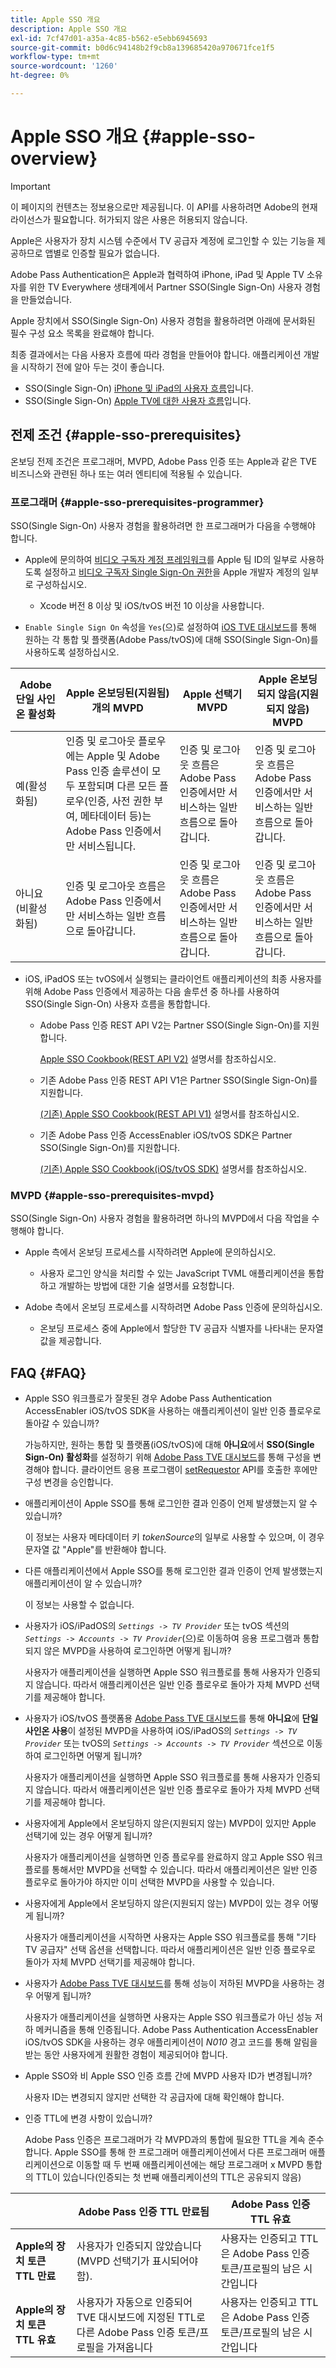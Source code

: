 ```yaml
---
title: Apple SSO 개요
description: Apple SSO 개요
exl-id: 7cf47d01-a35a-4c85-b562-e5ebb6945693
source-git-commit: b0d6c94148b2f9cb8a139685420a970671fce1f5
workflow-type: tm+mt
source-wordcount: '1260'
ht-degree: 0%

---
```


# Apple SSO 개요 {#apple-sso-overview}

>[!IMPORTANT]
>
>이 페이지의 컨텐츠는 정보용으로만 제공됩니다. 이 API를 사용하려면 Adobe의 현재 라이선스가 필요합니다. 허가되지 않은 사용은 허용되지 않습니다.

Apple은 사용자가 장치 시스템 수준에서 TV 공급자 계정에 로그인할 수 있는 기능을 제공하므로 앱별로 인증할 필요가 없습니다.

Adobe Pass Authentication은 Apple과 협력하여 iPhone, iPad 및 Apple TV 소유자를 위한 TV Everywhere 생태계에서 Partner SSO(Single Sign-On) 사용자 경험을 만들었습니다.

Apple 장치에서 SSO(Single Sign-On) 사용자 경험을 활용하려면 아래에 문서화된 필수 구성 요소 목록을 완료해야 합니다.

최종 결과에서는 다음 사용자 흐름에 따라 경험을 만들어야 합니다. 애플리케이션 개발을 시작하기 전에 알아 두는 것이 좋습니다.

* SSO(Single Sign-On) [iPhone 및 iPad의 사용자 흐름](https://tve.zendesk.com/hc/article_attachments/205624966/User_flows_AppleSSO_iOS_v2.pdf)입니다.
* SSO(Single Sign-On) [Apple TV에 대한 사용자 흐름](https://tve.zendesk.com/hc/article_attachments/206669126/User_flows_tvOS.pdf)입니다.

## 전제 조건 {#apple-sso-prerequisites}

온보딩 전제 조건은 프로그래머, MVPD, Adobe Pass 인증 또는 Apple과 같은 TVE 비즈니스와 관련된 하나 또는 여러 엔티티에 적용될 수 있습니다.

### 프로그래머 {#apple-sso-prerequisites-programmer}

SSO(Single Sign-On) 사용자 경험을 활용하려면 한 프로그래머가 다음을 수행해야 합니다.

* Apple에 문의하여 [비디오 구독자 계정 프레임워크](https://developer.apple.com/documentation/videosubscriberaccount)를 Apple 팀 ID의 일부로 사용하도록 설정하고 [비디오 구독자 Single Sign-On 권한](https://developer.apple.com/documentation/bundleresources/entitlements/com_apple_developer_video-subscriber-single-sign-on)을 Apple 개발자 계정의 일부로 구성하십시오.

   * Xcode 버전 8 이상 및 iOS/tvOS 버전 10 이상을 사용합니다.

* `Enable Single Sign On` 속성을 `Yes`(으)로 설정하여 [iOS TVE 대시보드](https://experience.adobe.com/#/pass/authentication)를 통해 원하는 각 통합 및 플랫폼(Adobe Pass/tvOS)에 대해 SSO(Single Sign-On)를 사용하도록 설정하십시오.

| Adobe 단일 사인온 활성화 | Apple **온보딩된(지원됨)**&#x200B;개의 MVPD | Apple **선택기** MVPD | Apple **온보딩되지 않음(지원되지 않음)** MVPD |
|-----------------------------|------------------------------------------------------------------------------------------------------------------------------------------------------------------------------------------------------------------------------------|----------------------------------------------------------------------------------------------------------------------|----------------------------------------------------------------------------------------------------------------------|
| 예(활성화됨) | 인증 및 로그아웃 플로우에는 Apple 및 Adobe Pass 인증 솔루션이 모두 포함되며 다른 모든 플로우(인증, 사전 권한 부여, 메타데이터 등)는 Adobe Pass 인증에서만 서비스됩니다. | 인증 및 로그아웃 흐름은 Adobe Pass 인증에서만 서비스하는 일반 흐름으로 돌아갑니다. | 인증 및 로그아웃 흐름은 Adobe Pass 인증에서만 서비스하는 일반 흐름으로 돌아갑니다. |
| 아니요(비활성화됨) | 인증 및 로그아웃 흐름은 Adobe Pass 인증에서만 서비스하는 일반 흐름으로 돌아갑니다. | 인증 및 로그아웃 흐름은 Adobe Pass 인증에서만 서비스하는 일반 흐름으로 돌아갑니다. | 인증 및 로그아웃 흐름은 Adobe Pass 인증에서만 서비스하는 일반 흐름으로 돌아갑니다. |

* iOS, iPadOS 또는 tvOS에서 실행되는 클라이언트 애플리케이션의 최종 사용자를 위해 Adobe Pass 인증에서 제공하는 다음 솔루션 중 하나를 사용하여 SSO(Single Sign-On) 사용자 흐름을 통합합니다.

   * Adobe Pass 인증 REST API V2는 Partner SSO(Single Sign-On)를 지원합니다.

     [Apple SSO Cookbook(REST API V2)](apple-sso-cookbook-rest-api-v2.md) 설명서를 참조하십시오.

   * 기존 Adobe Pass 인증 REST API V1은 Partner SSO(Single Sign-On)를 지원합니다.

     [(기존) Apple SSO Cookbook(REST API V1)](../../../../legacy/sso-access/apple-sso-cookbook-rest-api-v1.md) 설명서를 참조하십시오.

   * 기존 Adobe Pass 인증 AccessEnabler iOS/tvOS SDK은 Partner SSO(Single Sign-On)를 지원합니다.

     [(기존) Apple SSO Cookbook(iOS/tvOS SDK)](../../../../legacy/sso-access/apple-sso-cookbook-iostvos-sdk.md) 설명서를 참조하십시오.

### MVPD {#apple-sso-prerequisites-mvpd}

SSO(Single Sign-On) 사용자 경험을 활용하려면 하나의 MVPD에서 다음 작업을 수행해야 합니다.

* Apple 측에서 온보딩 프로세스를 시작하려면 Apple에 문의하십시오.

   * 사용자 로그인 양식을 처리할 수 있는 JavaScript TVML 애플리케이션을 통합하고 개발하는 방법에 대한 기술 설명서를 요청합니다.

* Adobe 측에서 온보딩 프로세스를 시작하려면 Adobe Pass 인증에 문의하십시오.

   * 온보딩 프로세스 중에 Apple에서 할당한 TV 공급자 식별자를 나타내는 문자열 값을 제공합니다.

## FAQ {#FAQ}

* Apple SSO 워크플로가 잘못된 경우 Adobe Pass Authentication AccessEnabler iOS/tvOS SDK을 사용하는 애플리케이션이 일반 인증 플로우로 돌아갈 수 있습니까?

  가능하지만, 원하는 통합 및 플랫폼(iOS/tvOS)에 대해 **아니요**&#x200B;에서 **SSO(Single Sign-On) 활성화**&#x200B;를 설정하기 위해 [Adobe Pass TVE 대시보드](https://experience.adobe.com/#/pass/authentication)를 통해 구성을 변경해야 합니다. 클라이언트 응용 프로그램이 [setRequestor](/help/authentication/integration-guide-programmers/legacy/sdks/ios-tvos-sdk/iostvos-sdk-api-reference.md#setReqV3) API를 호출한 후에만 구성 변경을 승인합니다.


* 애플리케이션이 Apple SSO를 통해 로그인한 결과 인증이 언제 발생했는지 알 수 있습니까?

  이 정보는 사용자 메타데이터 키 *tokenSource*&#x200B;의 일부로 사용할 수 있으며, 이 경우 문자열 값 &quot;Apple&quot;를 반환해야 합니다.


* 다른 애플리케이션에서 Apple SSO를 통해 로그인한 결과 인증이 언제 발생했는지 애플리케이션이 알 수 있습니까?

  이 정보는 사용할 수 없습니다.


* 사용자가 iOS/iPadOS의 *`Settings -> TV Provider`* 또는 tvOS 섹션의 *`Settings -> Accounts -> TV Provider`*(으)로 이동하여 응용 프로그램과 통합되지 않은 MVPD을 사용하여 로그인하면 어떻게 됩니까?

  사용자가 애플리케이션을 실행하면 Apple SSO 워크플로를 통해 사용자가 인증되지 않습니다. 따라서 애플리케이션은 일반 인증 플로우로 돌아가 자체 MVPD 선택기를 제공해야 합니다.


* 사용자가 iOS/tvOS 플랫폼용 [Adobe Pass TVE 대시보드](https://experience.adobe.com/#/pass/authentication)를 통해 **아니요**&#x200B;에 **단일 사인온 사용**&#x200B;이 설정된 MVPD을 사용하여 iOS/iPadOS의 *`Settings -> TV Provider`* 또는 tvOS의 *`Settings -> Accounts -> TV Provider`* 섹션으로 이동하여 로그인하면 어떻게 됩니까?

  사용자가 애플리케이션을 실행하면 Apple SSO 워크플로를 통해 사용자가 인증되지 않습니다. 따라서 애플리케이션은 일반 인증 플로우로 돌아가 자체 MVPD 선택기를 제공해야 합니다.


* 사용자에게 Apple에서 온보딩하지 않은(지원되지 않는) MVPD이 있지만 Apple 선택기에 있는 경우 어떻게 됩니까?

  사용자가 애플리케이션을 실행하면 인증 플로우를 완료하지 않고 Apple SSO 워크플로를 통해서만 MVPD을 선택할 수 있습니다. 따라서 애플리케이션은 일반 인증 플로우로 돌아가야 하지만 이미 선택한 MVPD을 사용할 수 있습니다.


* 사용자에게 Apple에서 온보딩하지 않은(지원되지 않는) MVPD이 있는 경우 어떻게 됩니까?

  사용자가 애플리케이션을 시작하면 사용자는 Apple SSO 워크플로를 통해 &quot;기타 TV 공급자&quot; 선택 옵션을 선택합니다. 따라서 애플리케이션은 일반 인증 플로우로 돌아가 자체 MVPD 선택기를 제공해야 합니다.


* 사용자가 [Adobe Pass TVE 대시보드](https://experience.adobe.com/#/pass/authentication)를 통해 성능이 저하된 MVPD을 사용하는 경우 어떻게 됩니까?

  사용자가 애플리케이션을 실행하면 사용자는 Apple SSO 워크플로가 아닌 성능 저하 메커니즘을 통해 인증됩니다. Adobe Pass Authentication AccessEnabler iOS/tvOS SDK을 사용하는 경우 애플리케이션이 *N010* 경고 코드를 통해 알림을 받는 동안 사용자에게 원활한 경험이 제공되어야 합니다.


* Apple SSO와 비 Apple SSO 인증 흐름 간에 MVPD 사용자 ID가 변경됩니까?

  사용자 ID는 변경되지 않지만 선택한 각 공급자에 대해 확인해야 합니다.


* 인증 TTL에 변경 사항이 있습니까?

  Adobe Pass 인증은 프로그래머가 각 MVPD과의 통합에 필요한 TTL을 계속 준수합니다. Apple SSO를 통해 한 프로그래머 애플리케이션에서 다른 프로그래머 애플리케이션으로 이동할 때 두 번째 애플리케이션에는 해당 프로그래머 x MVPD 통합의 TTL이 있습니다(인증되는 첫 번째 애플리케이션의 TTL은 공유되지 않음)

|                                      | Adobe Pass 인증 TTL 만료됨 | Adobe Pass 인증 TTL 유효 |
|--------------------------------------|------------------------------------------------------------------------------------------------------------------------------------|--------------------------------------------------------------------------------------------------------|
| **Apple의 장치 토큰 TTL 만료** | 사용자가 인증되지 않았습니다(MVPD 선택기가 표시되어야 함). | 사용자는 인증되고 TTL은 Adobe Pass 인증 토큰/프로필의 남은 시간입니다 |
| **Apple의 장치 토큰 TTL 유효** | 사용자가 자동으로 인증되어 TVE 대시보드에 지정된 TTL로 다른 Adobe Pass 인증 토큰/프로필을 가져옵니다 | 사용자는 인증되고 TTL은 Adobe Pass 인증 토큰/프로필의 남은 시간입니다 |
